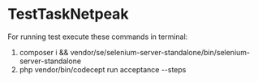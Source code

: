 # TestTaskNetpeak

For running test execute these commands in terminal:

1. composer i && vendor/se/selenium-server-standalone/bin/selenium-server-standalone
2. php vendor/bin/codecept run acceptance --steps